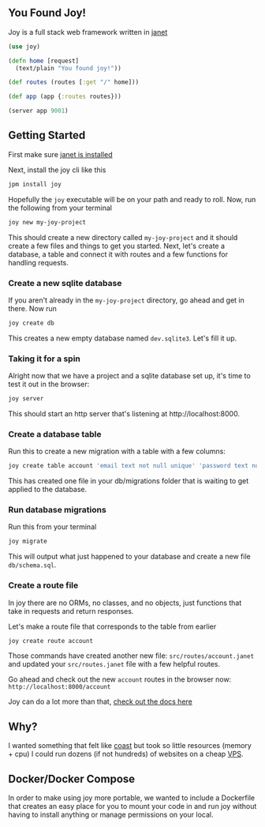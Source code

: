 ## You Found Joy!

Joy is a full stack web framework written in [janet](https://github.com/janet-lang/janet)

```clojure
(use joy)

(defn home [request]
  (text/plain "You found joy!"))

(def routes (routes [:get "/" home]))

(def app (app {:routes routes}))

(server app 9001)
```

## Getting Started

First make sure [janet is installed](https://janet-lang.org/docs/index.html)

Next, install the joy cli like this

```sh
jpm install joy
```

Hopefully the `joy` executable will be on your path and ready to roll. Now, run the following from your terminal

```sh
joy new my-joy-project
```

This should create a new directory called `my-joy-project` and it should create a few files and things
to get you started. Next, let's create a database, a table and connect it with routes and a few functions for handling requests.

### Create a new sqlite database

If you aren't already in the `my-joy-project` directory, go ahead and get in there. Now run

```sh
joy create db
```

This creates a new empty database named `dev.sqlite3`. Let's fill it up.

### Taking it for a spin

Alright now that we have a project and a sqlite database set up, it's time to test it out in the browser:

```sh
joy server
```

This should start an http server that's listening at http://localhost:8000.

### Create a database table

Run this to create a new migration with a table with a few columns:

```sh
joy create table account 'email text not null unique' 'password text not null'
```

This has created one file in your db/migrations folder that is waiting to get applied to the database.

### Run database migrations

Run this from your terminal

```sh
joy migrate
```

This will output what just happened to your database and create a new file `db/schema.sql`.

### Create a route file

In joy there are no ORMs, no classes, and no objects, just functions that take in requests and return responses.

Let's make a route file that corresponds to the table from earlier

```sh
joy create route account
```

Those commands have created another new file: `src/routes/account.janet` and updated your `src/routes.janet` file with a few helpful routes.

Go ahead and check out the new `account` routes in the browser now: `http://localhost:8000/account`

Joy can do a lot more than that, [check out the docs here](https://github.com/joy-framework/joy/blob/master/docs/readme.md)

## Why?

I wanted something that felt like [coast](https://coastonclojure.com) but took so little resources (memory + cpu) I could run dozens (if not hundreds) of websites on a cheap [VPS](https://www.vultr.com/?ref=7614094).

## Docker/Docker Compose

In order to make using joy more portable, we wanted to include a Dockerfile that creates an easy place for you to mount your code in and run joy without having to install anything or manage permissions on your local.

